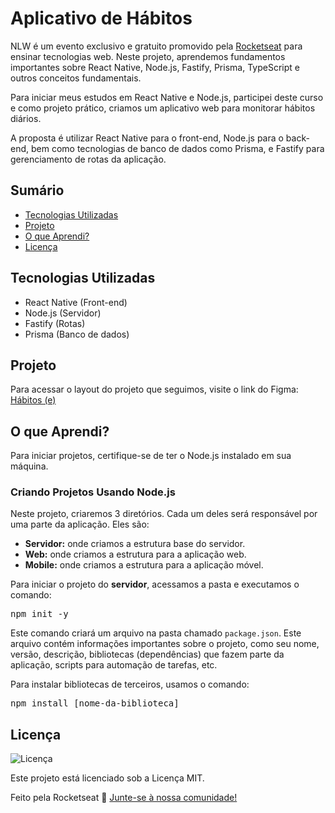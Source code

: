 # Aplicativo de Hábitos

NLW é um evento exclusivo e gratuito promovido pela [Rocketseat](https://rocketseat.com.br) para ensinar tecnologias web. Neste projeto, aprendemos fundamentos importantes sobre React Native, Node.js, Fastify, Prisma, TypeScript e outros conceitos fundamentais.

Para iniciar meus estudos em React Native e Node.js, participei deste curso e como projeto prático, criamos um aplicativo web para monitorar hábitos diários.

A proposta é utilizar React Native para o front-end, Node.js para o back-end, bem como tecnologias de banco de dados como Prisma, e Fastify para gerenciamento de rotas da aplicação.

## Sumário

- [Tecnologias Utilizadas](#tecnologias-utilizadas)
- [Projeto](#projeto)
- [O que Aprendi?](#o-que-aprendi)
- [Licença](#licença)

## Tecnologias Utilizadas

- React Native (Front-end)
- Node.js (Servidor)
- Fastify (Rotas)
- Prisma (Banco de dados)

## Projeto

Para acessar o layout do projeto que seguimos, visite o link do Figma: [Hábitos (e)](https://www.figma.com/community/file/1195327109778210238/habits-e)

## O que Aprendi?

Para iniciar projetos, certifique-se de ter o Node.js instalado em sua máquina.

### Criando Projetos Usando Node.js

Neste projeto, criaremos 3 diretórios. Cada um deles será responsável por uma parte da aplicação. Eles são:

- **Servidor:** onde criamos a estrutura base do servidor.
- **Web:** onde criamos a estrutura para a aplicação web.
- **Mobile:** onde criamos a estrutura para a aplicação móvel.

Para iniciar o projeto do **servidor**, acessamos a pasta e executamos o comando:

<pre>npm init -y</pre>

Este comando criará um arquivo na pasta chamado `package.json`. Este arquivo contém informações importantes sobre o projeto, como seu nome, versão, descrição, bibliotecas (dependências) que fazem parte da aplicação, scripts para automação de tarefas, etc.

Para instalar bibliotecas de terceiros, usamos o comando:

<pre>npm install [nome-da-biblioteca]</pre>

## Licença

![Licença](https://img.shields.io/static/v1?label=license&message=MIT&color=49AA26&labelColor=000000)

Este projeto está licenciado sob a Licença MIT.

Feito pela Rocketseat :wave: [Junte-se à nossa comunidade!](https://discord.gg/rocketseat)
